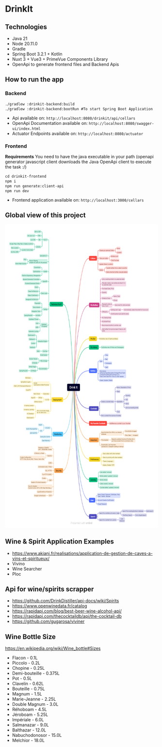 # DrinkIt

## Technologies

* Java 21
* Node 20.11.0
* Gradle
* Spring Boot 3.2.1 + Kotlin
* Nuxt 3 + Vue3 + PrimeVue Components Library
* OpenApi to generate frontend files and Backend Apis

## How to run the app

### Backend
```
./gradlew :drinkit-backend:build
./gradlew :drinkit-backend:bootRun #To start Spring Boot Application 
```

* Api available on: `http://localhost:8080/drinkit/api/cellars`
* OpenApi Documentation available on: `http://localhost:8080/swagger-ui/index.html`
* Actuator Endpoints available on: `http://localhost:8080/actuator`

### Frontend

**Requirements**
You need to have the java executable in your path (openapi generator javascript client downloads the Java OpenApi client to execute the task :/)


```
cd drinkit-frontend
npm i
npm run generate:client-api
npm run dev
```

* Frontend application available on: `http://localhost:3000/cellars`

## Global view of this project

<img src="docs/files/DrinkIt.png" alt="DrinkIt Global View" width="1000" height="1000">

## Wine & Spirit Application Examples

* https://www.akiani.fr/realisations/application-de-gestion-de-caves-a-vins-et-spiritueux/
* Vivino
* Wine Searcher
* Ploc

## Api for wine/spirits scrapper

* https://github.com/DrinkDistiller/api-docs/wiki/Spirits
* https://www.openwinedata.fr/catalog
* https://rapidapi.com/blog/best-beer-wine-alcohol-api/
* https://rapidapi.com/thecocktaildb/api/the-cocktail-db
* https://github.com/gugarosa/viviner

## Wine Bottle Size

https://en.wikipedia.org/wiki/Wine_bottle#Sizes

* Flacon - 0.1L
* Piccolo - 0.2L
* Chopine - 0.25L
* Demi-bouteille - 0.375L
* Pot - 0.5L
* Clavelin - 0.62L
* Bouteille - 0.75L
* Magnum - 1.5L
* Marie-Jeanne - 2.25L
* Double Magnum - 3.0L
* Réhoboam - 4.5L
* Jéroboam - 5.25L
* Impériale - 6.0L
* Salmanazar - 9.0L
* Balthazar - 12.0L
* Nabuchodonosor - 15.0L
* Melchior - 18.0L